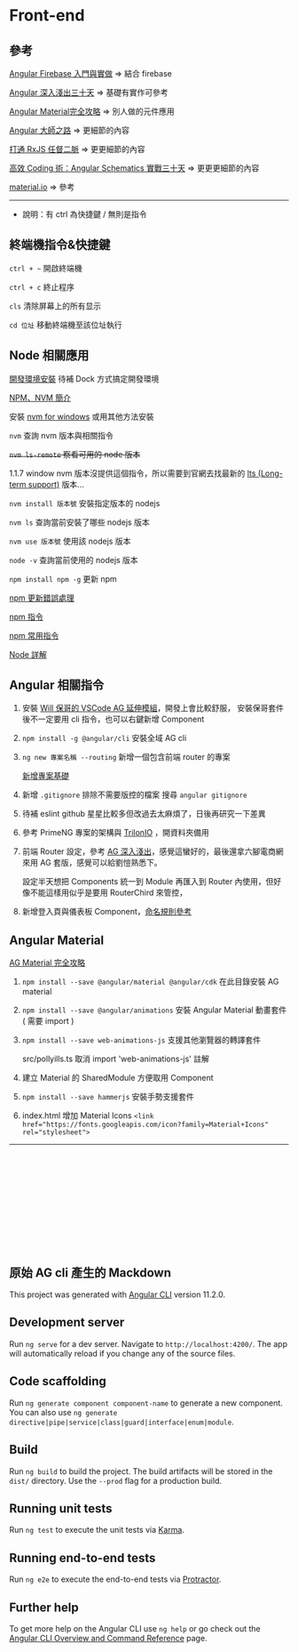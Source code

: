 # Front-end

## 參考

[Angular Firebase 入門與實做](https://ithelp.ithome.com.tw/m/users/20104952/ironman/1554) => 結合 firebase

[Angular 深入淺出三十天](https://ithelp.ithome.com.tw/articles/10208267?sc=rss.qu) => 基礎有實作可參考

[Angular Material完全攻略](https://ithelp.ithome.com.tw/articles/10193505) => 別人做的元件應用

[Angular 大師之路](https://ithelp.ithome.com.tw/users/20020617/ironman/1630) => 更細節的內容

[打通 RxJS 任督二脈](https://ithelp.ithome.com.tw/users/20020617/ironman/2959) => 更更細節的內容

[高效 Coding 術：Angular Schematics 實戰三十天](https://ithelp.ithome.com.tw/users/20090728/ironman/2149) => 更更更細節的內容

[material.io](https://material.io/resources/icons/) => 參考

---

* 說明：有 ctrl 為快捷鍵 / 無則是指令

## 終端機指令&快捷鍵

`ctrl + ~` 開啟終端機

`ctrl + c` 終止程序

`cls` 清除屏幕上的所有显示

`cd 位址` 移動終端機至該位址執行

## Node 相關應用

[開發環境安裝](https://ithelp.ithome.com.tw/articles/10238321) 待補 Dock 方式搞定開發環境

[NPM、NVM 簡介](https://ithelp.ithome.com.tw/articles/10230877)

安裝 [nvm for windows](https://github.com/coreybutler/nvm-windows/releases) 或用其他方法安裝

`nvm` 查詢 nvm 版本與相關指令

~~`nvm ls-remote` 察看可用的 node 版本~~

1.1.7 window nvm 版本沒提供這個指令，所以需要到官網去找最新的 [lts (Long-term support)](https://zh.wikipedia.org/wiki/%E9%95%B7%E6%9C%9F%E6%94%AF%E6%8F%B4) 版本...

`nvm install 版本號` 安裝指定版本的 nodejs

`nvm ls` 查詢當前安裝了哪些 nodejs 版本

`nvm use 版本號` 使用該 nodejs 版本

`node -v` 查詢當前使用的 nodejs 版本

`npm install npm -g` 更新 npm

[npm 更新錯誤處理](https://dotblogs.com.tw/explooosion/2018/04/25/035943)

[npm 指令](https://dca.gitbooks.io/nodejs-tw-wiki-book/content/book/node_npm/node_npm.html)

[npm 常用指令](http://dreamerslab.com/blog/tw/npm-basic-commands/)

[Node 詳解](https://titangene.github.io/article/nvm.html)

## Angular 相關指令

1. 安裝 [Will 保哥的 VSCode AG 延伸模組](https://marketplace.visualstudio.com/items?itemName=doggy8088.angular-extension-pack)，開發上會比較舒服，
   安裝保哥套件後不一定要用 cli 指令，也可以右鍵新增 Component

2. `npm install -g @angular/cli` 安裝全域 AG cli

3. `ng new 專案名稱 --routing` 新增一個包含前端 router 的專案

   [新增專案基礎](https://www.cnblogs.com/fz17/p/14065521.html)

4. 新增 `.gitignore` 排除不需要版控的檔案 搜尋 `angular gitignore`

5. 待補 eslint github 星星比較多但改過去太麻煩了，日後再研究一下差異

6. 參考 PrimeNG 專案的架構與 [TrilonIO](https://github.com/TrilonIO/aspnetcore-angular-universal) ，開資料夾備用

7. 前端 Router 設定，參考 [AG 深入淺出](https://ithelp.ithome.com.tw/users/20090728/ironman/1600)，感覺這蠻好的，最後還拿六腳電商網來用 AG 套版，感覺可以給劉愷熟悉下。

   設定半天想把 Components 統一到 Module 再匯入到 Router 內使用，但好像不能這樣用似乎是要用 RouterChird 來管控，

8. 新增登入頁與儀表板 Component，[命名規則參考](https://www.zhihu.com/question/20330840)

## Angular Material

[AG Material 完全攻略](https://ithelp.ithome.com.tw/articles/10192517)

1. `npm install --save @angular/material @angular/cdk` 在此目錄安裝 AG material

2. `npm install --save @angular/animations` 安裝 Angular Material 動畫套件 ( 需要 import )

3. `npm install --save web-animations-js` 支援其他瀏覽器的轉譯套件

   src/pollyills.ts 取消 import 'web-animations-js' 註解

4. 建立 Material 的 SharedModule 方便取用 Component

5. `npm install --save hammerjs` 安裝手勢支援套件

6. index.html 增加 Material Icons `<link href="https://fonts.googleapis.com/icon?family=Material+Icons" rel="stylesheet">`

---

<br><br><br><br><br><br><br><br><br><br>

## 原始 AG cli 產生的 Mackdown

This project was generated with [Angular CLI](https://github.com/angular/angular-cli) version 11.2.0.

## Development server

Run `ng serve` for a dev server. Navigate to `http://localhost:4200/`. The app will automatically reload if you change any of the source files.

## Code scaffolding

Run `ng generate component component-name` to generate a new component. You can also use `ng generate directive|pipe|service|class|guard|interface|enum|module`.

## Build

Run `ng build` to build the project. The build artifacts will be stored in the `dist/` directory. Use the `--prod` flag for a production build.

## Running unit tests

Run `ng test` to execute the unit tests via [Karma](https://karma-runner.github.io).

## Running end-to-end tests

Run `ng e2e` to execute the end-to-end tests via [Protractor](http://www.protractortest.org/).

## Further help

To get more help on the Angular CLI use `ng help` or go check out the [Angular CLI Overview and Command Reference](https://angular.io/cli) page.
